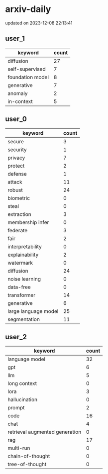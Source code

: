 # arxiv-daily
updated on 2023-12-08 22:13:41
## user_1
| keyword | count |
| - | - |
| diffusion | 27 |
| self-supervised | 7 |
| foundation model | 8 |
| generative | 7 |
| anomaly | 2 |
| in-context | 5 |
## user_0
| keyword | count |
| - | - |
| secure | 3 |
| security | 1 |
| privacy | 7 |
| protect | 2 |
| defense | 1 |
| attack | 11 |
| robust | 24 |
| biometric | 0 |
| steal | 0 |
| extraction | 3 |
| membership infer | 0 |
| federate | 3 |
| fair | 2 |
| interpretability | 0 |
| explainability | 2 |
| watermark | 0 |
| diffusion | 24 |
| noise learning | 0 |
| data-free | 0 |
| transformer | 14 |
| generative | 6 |
| large language model | 25 |
| segmentation | 11 |
## user_2
| keyword | count |
| - | - |
| language model | 32 |
| gpt | 6 |
| llm | 5 |
| long context | 0 |
| lora | 3 |
| hallucination | 0 |
| prompt | 2 |
| code | 16 |
| chat | 4 |
| retrieval augmented generation | 0 |
| rag | 17 |
| multi-run | 0 |
| chain-of-thought | 0 |
| tree-of-thought | 0 |
